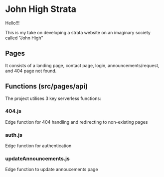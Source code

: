 # John High Strata

Hello!!!

This is my take on developing a strata website on an imaginary society called "John High" 

## Pages

It consists of a landing page, contact page, login, announcements/request, and 404 page not found. 

## Functions (src/pages/api)

The project utilises 3 key serverless functions:

### 404.js

 Edge function for 404 handling and redirecting to non-existing pages

### auth.js

Edge function for authentication

### updateAnnouncements.js

Edge function to update annoucements page
